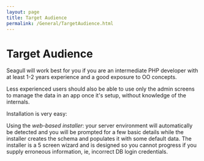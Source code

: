 ```yaml
---
layout: page
title: Target Audience
permalink: /General/TargetAudience.html
---
```


<!-- Name: General/TargetAudience -->
<!-- Version: 4 -->
<!-- Last-Modified: 2006/04/02 02:33:29 -->
<!-- Author: demian -->
# Target Audience

Seagull will work best for you if you are an intermediate PHP developer with at least 1-2 years experience and a good exposure to OO concepts.  

Less experienced users should also be able to use only the admin screens to manage the data in an app once it's setup, without knowledge of the internals.

Installation is very easy:

Using the *web-based installer*: your server environment will automatically be detected and you will be prompted for a few basic details while the installer creates the schema and populates it with some default data.  The installer is a 5 screen wizard and is designed so you cannot progress if you supply erroneous information, ie, incorrect DB login credentials.
